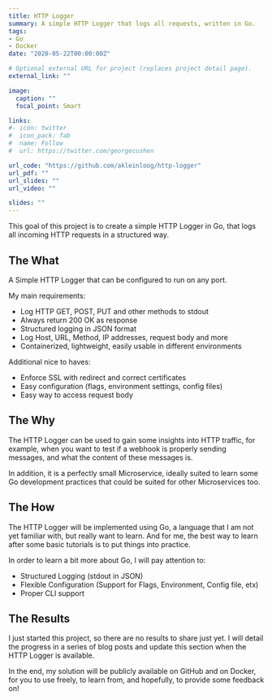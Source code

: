 ```yaml
---
title: HTTP Logger
summary: A simple HTTP Logger that logs all requests, written in Go.
tags:
- Go
- Docker
date: "2020-05-22T00:00:00Z"

# Optional external URL for project (replaces project detail page).
external_link: ""

image:
  caption: ""
  focal_point: Smart

links:
#- icon: twitter
#  icon_pack: fab
#  name: Follow
#  url: https://twitter.com/georgecushen

url_code: "https://github.com/akleinloog/http-logger"
url_pdf: ""
url_slides: ""
url_video: ""

slides: ""
---
```


This goal of this project is to create a simple HTTP Logger in Go, that logs all incoming HTTP requests in a structured way.

## The What

A Simple HTTP Logger that can be configured to run on any port.

My main requirements:
* Log HTTP GET, POST, PUT and other methods to stdout
* Always return 200 OK as response
* Structured logging in JSON format
* Log Host, URL, Method, IP addresses, request body and more
* Containerized, lightweight, easily usable in different environments

Additional nice to haves:
* Enforce SSL with redirect and correct certificates
* Easy configuration (flags, environment settings, config files)
* Easy way to access request body


## The Why

The HTTP Logger can be used to gain some insights into HTTP traffic, for example, when you want to test if a webhook is properly sending messages, and what the content of these messages is.  

In addition, it is a perfectly small Microservice, ideally suited to learn some Go development practices that could be suited for other Microservices too.

## The How

The HTTP Logger will be implemented using Go, a language that I am not yet familiar with, but really want to learn.
And for me, the best way to learn after some basic tutorials is to put things into practice.

In order to learn a bit more about Go, I will pay attention to:
* Structured Logging (stdout in JSON)
* Flexible Configuration (Support for Flags, Environment, Config file, etx)
* Proper CLI support

## The Results

I just started this project, so there are no results to share just yet.
I will detail the progress in a series of blog posts and update this section when the HTTP Logger is available.

In the end, my solution will be publicly available on GitHub and on Docker, for you to use freely, to learn from, and hopefully, to provide some feedback on!